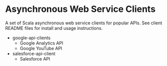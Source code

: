 Asynchronous Web Service Clients
=====================================
A set of Scala asynchronous web service clients for popular APIs. See client README files for install and usage instructions.

* google-api-clients
  * Google Analytics API
  * Google YouTube API
* salesforce-api-client
  * Salesforce API